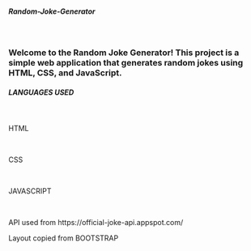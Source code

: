 # <h5>Random-Joke-Generator</h5><br>
<h3>Welcome to the Random Joke Generator! This project is a simple web application that generates random jokes using HTML, CSS, and JavaScript.</h3>

<h5>LANGUAGES USED</h5><br>
<p>HTML</p><br>
<p>CSS</p><br>
<p>JAVASCRIPT</p><br>

<p>API used from https://official-joke-api.appspot.com/</p>
<p>Layout copied from BOOTSTRAP</p>